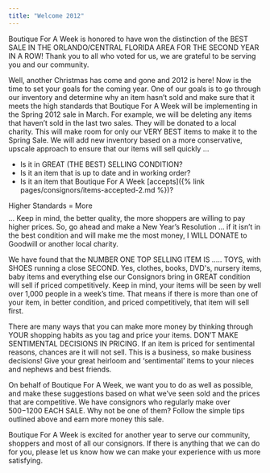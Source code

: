 ```yaml
---
title: "Welcome 2012"
---
```


Boutique For A Week is honored to have won the distinction of the BEST SALE IN THE ORLANDO/CENTRAL FLORIDA AREA FOR THE SECOND YEAR IN A ROW! Thank you to all who voted for us, we are grateful to be serving you and our community.

Well, another Christmas has come and gone and 2012 is here! Now is the time to set your goals for the coming year. One of our goals is to go through our inventory and determine why an item hasn’t sold and make sure that it meets the high standards that Boutique For A Week will be implementing in the Spring 2012 sale in March. For example, we will be deleting any items that haven’t sold in the last two sales. They will be donated to a local charity. This will make room for only our VERY BEST items to make it to the Spring Sale. We will add new inventory based on a more conservative, upscale approach to ensure that our items will sell quickly ...

* Is it in GREAT (THE BEST) SELLING CONDITION?
* Is it an item that is up to date and in working order?
* Is it an item that Boutique For A Week [accepts]({% link pages/consignors/items-accepted-2.md %})?

Higher Standards = More $$$$ … Keep in mind, the better quality, the more shoppers are willing to pay higher prices. So, go ahead and make a New Year’s Resolution … if it isn’t in the best condition and will make me the most money, I WILL DONATE to Goodwill or another local charity.

We have found that the NUMBER ONE TOP SELLING ITEM IS ….. TOYS, with SHOES running a close SECOND. Yes, clothes, books, DVD's, nursery items, baby items and everything else our Consignors bring in GREAT condition will sell if priced competitively. Keep in mind, your items will be seen by well over 1,000 people in a week’s time. That means if there is more than one of your item, in better condition, and priced competitively, that item will sell first.

There are many ways that you can make more money by thinking through YOUR shopping habits as you tag and price your items. DON’T MAKE SENTIMENTAL DECISIONS IN PRICING. If an item is priced for sentimental reasons, chances are it will not sell. This is a business, so make business decisions! Give your great heirloom and ‘sentimental’ items to your nieces and nephews and best friends.

On behalf of Boutique For A Week, we want you to do as well as possible, and make these suggestions based on what we’ve seen sold and the prices that are competitive. We have consignors who regularly make over $500-$1200 EACH SALE. Why not be one of them? Follow the simple tips outlined above and earn more money this sale.

Boutique For A Week is excited for another year to serve our community, shoppers and most of all our consignors. If there is anything that we can do for you, please let us know how we can make your experience with us more satisfying.
